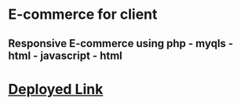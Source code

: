 # E-commerce for client

## Responsive E-commerce using php - myqls - html - javascript - html

# [Deployed Link]([https://calvinjamesheath.github.io/ANDY-WARHOL-apellido1-apellido2-nombre-grupo-DWA-2021-22/Desarrollo/index.html](https://calvinjamesheath.github.io/E-commerce/Desarrollo/HTML%20VERSION/index.html))
